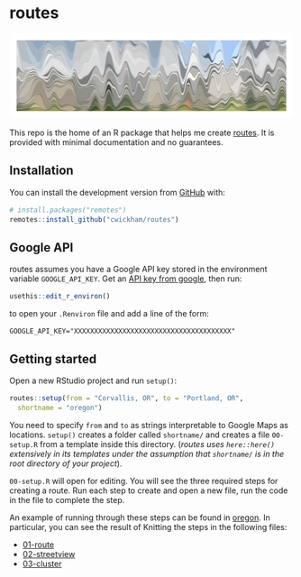 
<!-- README.md is generated from README.Rmd. Please edit that file -->

# routes

<!-- badges: start -->

<!-- badges: end -->

![](man/figures/README-oregon_route.jpeg)

This repo is the home of an R package that helps me create
[routes](routes.cwick.co.nz). It is provided with minimal documentation
and no guarantees.

## Installation

You can install the development version from
[GitHub](https://github.com/) with:

``` r
# install.packages("remotes")
remotes::install_github("cwickham/routes")
```

## Google API

routes assumes you have a Google API key stored in the environment
variable `GOOGLE_API_KEY`. Get an [API key from
google](https://developers.google.com/maps/documentation/streetview/get-api-key),
then run:

``` r
usethis::edit_r_environ()
```

to open your `.Renviron` file and add a line of the form:

    GOOGLE_API_KEY="XXXXXXXXXXXXXXXXXXXXXXXXXXXXXXXXXXXXXXX"

## Getting started

Open a new RStudio project and run `setup()`:

``` r
routes::setup(from = "Corvallis, OR", to = "Portland, OR",
  shortname = "oregon")
```

You need to specify `from` and `to` as strings interpretable to Google
Maps as locations. `setup()` creates a folder called `shortname/` and
creates a file `00-setup.R` from a template inside this directory.
(*routes uses `here::here()` extensively in its templates under the
assumption that `shortname/` is in the root directory of your project*).

`00-setup.R` will open for editing. You will see the three required
steps for creating a route. Run each step to create and open a new file,
run the code in the file to complete the step.

An example of running through these steps can be found in
[oregon](oregon/). In particular, you can see the result of Knitting the
steps in the following files:

  - [01-route](oregon/01-route.md)
  - [02-streetview](oregon/02-streetview.md)
  - [03-cluster](oregon/03-cluster.md)
